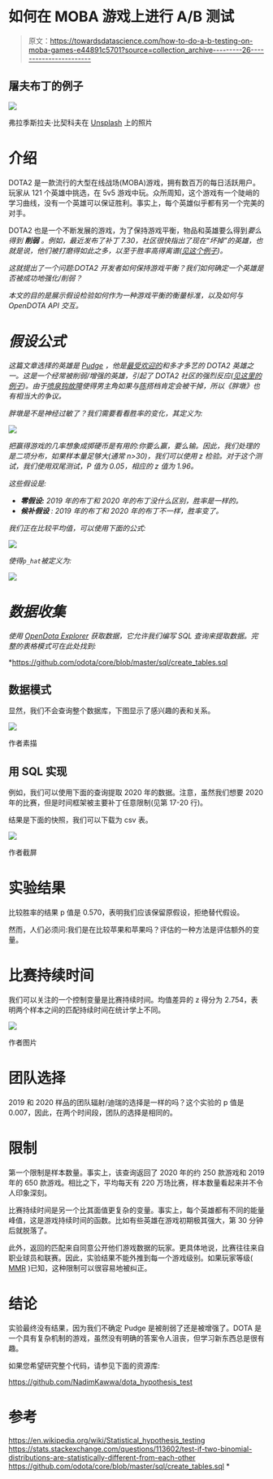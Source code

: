 # 如何在 MOBA 游戏上进行 A/B 测试

> 原文：<https://towardsdatascience.com/how-to-do-a-b-testing-on-moba-games-e44891c5701?source=collection_archive---------26----------------------->

## 屠夫布丁的例子

![](img/12593779775430899dca8ace834c5331.png)

弗拉季斯拉夫·比契科夫在 [Unsplash](https://unsplash.com?utm_source=medium&utm_medium=referral) 上的照片

# 介绍

DOTA2 是一款流行的大型在线战场(MOBA)游戏，拥有数百万的每日活跃用户。玩家从 121 个英雄中挑选，在 5v5 游戏中玩。众所周知，这个游戏有一个陡峭的学习曲线，没有一个英雄可以保证胜利。事实上，每个英雄似乎都有另一个完美的对手。

DOTA2 也是一个不断发展的游戏，为了保持游戏平衡，物品和英雄要么得到*要么得到 ***削弱*** 。例如，最近发布了补丁 7.30，社区很快指出了现在“*坏掉*”的英雄，也就是说，他们被打磨得如此之多，以至于胜率高得离谱([见这个例子](https://www.youtube.com/watch?v=tp-BAkXv9XQ))。*

*这就提出了一个问题:DOTA2 开发者如何保持游戏平衡？我们如何确定一个英雄是否被成功地强化/削弱？*

*本文的目的是展示假设检验如何作为一种游戏平衡的衡量标准，以及如何与 OpenDOTA API 交互。*

# *假设公式*

*这篇文章选择的英雄是 [Pudge](https://www.dota2.com/hero/pudge) ，他是[最受欢迎的](https://www.dotabuff.com/heroes/winning?date=all)和多才多艺的 DOTA2 英雄之一。这是一个经常被削弱/增强的英雄，引起了 DOTA2 社区的强烈反应([见这里的例子](https://www.reddit.com/r/DotA2/comments/92n7gw/nerf_pudge_already/))。由于[喷泉钩故障](https://www.youtube.com/watch?v=d6H-HEpnlk8)使得男主角如果与[陈](https://www.dota2.com/hero/chen)搭档肯定会被干掉，所以《胖墩》也有相当大的争议。*

*胖墩是不是神经过敏了？我们需要看看胜率的变化，其定义为:*

*![](img/5f5c4ca8b2588f0ca1254f3a7ba9438d.png)*

*把赢得游戏的几率想象成掷硬币是有用的:你要么赢，要么输。因此，我们处理的是二项分布，如果样本量足够大(通常 n>30)，我们可以使用 z 检验。对于这个测试，我们使用双尾测试，P 值为 0.05，相应的 z 值为 1.96。*

*这些假设是:*

*   ***零假设:** 2019 年的布丁和 2020 年的布丁没什么区别，胜率是一样的。*
*   ***候补假设** : 2019 年的布丁和 2020 年的布丁不一样，胜率变了。*

*我们正在比较平均值，可以使用下面的公式:*

*![](img/d53704b7c575406d578bfe9b196162d2.png)*

*使得`p_hat`被定义为:*

*![](img/5d92300d0cca9b5bc8fd956c2702c537.png)*

# *数据收集*

*使用 [OpenDota Explorer](https://www.opendota.com/explorer?sql=select%20match_id%20from%20matches%0Ajoin%20team_match%20using(match_id)%0Awhere%20team_id%20%3D%2036%0Aorder%20by%20match_id%20desc) 获取数据，它允许我们编写 SQL 查询来提取数据。完整的表格模式可在此处找到:*

*<https://github.com/odota/core/blob/master/sql/create_tables.sql>  

## 数据模式

显然，我们不会查询整个数据库，下图显示了感兴趣的表和关系。

![](img/0c73d77fb71ed7fae076090ad3338ed8.png)

作者素描

## 用 SQL 实现

例如，我们可以使用下面的查询提取 2020 年的数据。注意，虽然我们想要 2020 年的比赛，但是时间框架被主要补丁任意限制(见第 17-20 行)。

结果是下面的快照，我们可以下载为 csv 表。

![](img/64ea9971492cb2ddba45786c849598a8.png)

作者截屏

# 实验结果

比较胜率的结果 p 值是 0.570，表明我们应该保留原假设，拒绝替代假设。

然而，人们必须问:我们是在比较苹果和苹果吗？评估的一种方法是评估额外的变量。

# 比赛持续时间

我们可以关注的一个控制变量是比赛持续时间。均值差异的 z 得分为 2.754，表明两个样本之间的匹配持续时间在统计学上不同。

![](img/9d2e3257f75e3c3d03455cd178704415.png)

作者图片

# 团队选择

2019 和 2020 样品的团队辐射/迪瑞的选择是一样的吗？这个实验的 p 值是 0.007，因此，在两个时间段，团队的选择是相同的。

# 限制

第一个限制是样本数量。事实上，该查询返回了 2020 年的约 250 款游戏和 2019 年的 650 款游戏。相比之下，平均每天有 220 万场比赛，样本数量看起来并不令人印象深刻。

比赛持续时间是另一个比其面值更复杂的变量。事实上，每个英雄都有不同的能量峰值，这是游戏持续时间的函数。比如有些英雄在游戏初期极其强大，第 30 分钟后就脱落了。

此外，返回的匹配来自同意公开他们游戏数据的玩家。更具体地说，比赛往往来自职业球员和联赛。因此，实验结果不能外推到每一个游戏级别。如果玩家等级( [MMR](https://dota2.fandom.com/wiki/Matchmaking_Rating) )已知，这种限制可以很容易地被纠正。

# 结论

实验最终没有结果，因为我们不确定 Pudge 是被削弱了还是被增强了。DOTA 是一个具有复杂机制的游戏，虽然没有明确的答案令人沮丧，但学习新东西总是很有趣。

如果您希望研究整个代码，请参见下面的资源库:

<https://github.com/NadimKawwa/dota_hypothesis_test>  

# 参考

<https://en.wikipedia.org/wiki/Statistical_hypothesis_testing>  <https://stats.stackexchange.com/questions/113602/test-if-two-binomial-distributions-are-statistically-different-from-each-other>  <https://github.com/odota/core/blob/master/sql/create_tables.sql> *